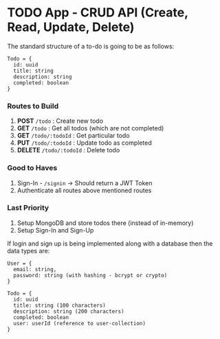 # TODO App - CRUD API (Create, Read, Update, Delete)

The standard structure of a to-do is going to be as follows:
```
Todo = {
  id: uuid
  title: string
  description: string
  completed: boolean
}
```

### Routes to Build
1. **POST** `/todo` : Create new todo
2. **GET** `/todo` : Get all todos (which are not completed)
3. **GET** `/todo/:todoId` : Get particular todo
4. **PUT** `/todo/:todoId` : Update todo as completed
5. **DELETE** `/todo/:todoId` : Delete todo

### Good to Haves 
1. Sign-In - `/signin` -> Should return a JWT Token
2. Authenticate all routes above mentioned routes

### Last Priority
1. Setup MongoDB and store todos there (instead of in-memory)
2. Setup Sign-In and Sign-Up

If login and sign up is being implemented along with a database then the data types are:
```
User = {
  email: string,
  password: string (with hashing - bcrypt or crypto)
}

Todo = {
  id: uuid
  title: string (100 characters)
  description: string (200 characters)
  completed: boolean
  user: userId (reference to user-collection)
}
```
